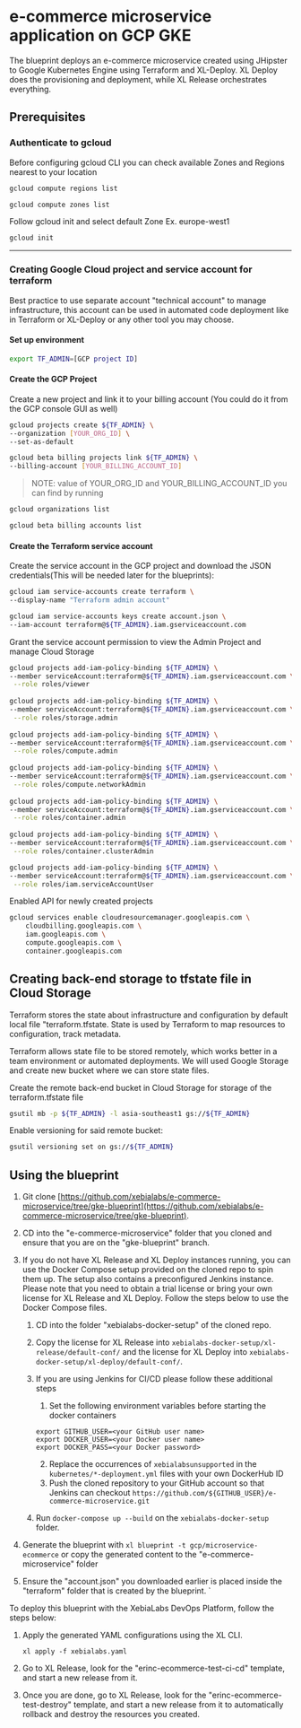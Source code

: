# e-commerce microservice application on GCP GKE

The blueprint deploys an e-commerce microservice created using JHipster to Google Kubernetes Engine using Terraform and XL-Deploy.
XL Deploy does the provisioning and deployment, while XL Release orchestrates everything.

## Prerequisites

### Authenticate to gcloud

Before configuring gcloud CLI you can check available Zones and Regions nearest to your location

```sh
gcloud compute regions list

gcloud compute zones list
```

Follow gcloud init and select default Zone Ex. europe-west1

```sh
gcloud init
```

***********************

### Creating Google Cloud project and service account for terraform

Best practice to use separate account "technical account" to manage infrastructure, this account can be used in automated code deployment like in Terraform or XL-Deploy or any other tool you may choose.

#### Set up environment

```sh
export TF_ADMIN=[GCP project ID]
```

#### Create the GCP Project

Create a new project and link it to your billing account (You could do it from the GCP console GUI as well)

```sh
gcloud projects create ${TF_ADMIN} \
--organization [YOUR_ORG_ID] \
--set-as-default

gcloud beta billing projects link ${TF_ADMIN} \
--billing-account [YOUR_BILLING_ACCOUNT_ID]
```

> NOTE: value of YOUR_ORG_ID and YOUR_BILLING_ACCOUNT_ID you can find by running

```sh
gcloud organizations list

gcloud beta billing accounts list
```

#### Create the Terraform service account

Create the service account in the GCP project and download the JSON credentials(This will be needed later for the blueprints):

```sh
gcloud iam service-accounts create terraform \
--display-name "Terraform admin account"

gcloud iam service-accounts keys create account.json \
--iam-account terraform@${TF_ADMIN}.iam.gserviceaccount.com
```

Grant the service account permission to view the Admin Project and manage Cloud Storage

```sh
gcloud projects add-iam-policy-binding ${TF_ADMIN} \
--member serviceAccount:terraform@${TF_ADMIN}.iam.gserviceaccount.com \
 --role roles/viewer
 
gcloud projects add-iam-policy-binding ${TF_ADMIN} \
--member serviceAccount:terraform@${TF_ADMIN}.iam.gserviceaccount.com \
 --role roles/storage.admin
  
gcloud projects add-iam-policy-binding ${TF_ADMIN} \
--member serviceAccount:terraform@${TF_ADMIN}.iam.gserviceaccount.com \
 --role roles/compute.admin
  
gcloud projects add-iam-policy-binding ${TF_ADMIN} \
--member serviceAccount:terraform@${TF_ADMIN}.iam.gserviceaccount.com \
 --role roles/compute.networkAdmin
  
gcloud projects add-iam-policy-binding ${TF_ADMIN} \
--member serviceAccount:terraform@${TF_ADMIN}.iam.gserviceaccount.com \
 --role roles/container.admin
  
gcloud projects add-iam-policy-binding ${TF_ADMIN} \
--member serviceAccount:terraform@${TF_ADMIN}.iam.gserviceaccount.com \
 --role roles/container.clusterAdmin

gcloud projects add-iam-policy-binding ${TF_ADMIN} \
--member serviceAccount:terraform@${TF_ADMIN}.iam.gserviceaccount.com \
 --role roles/iam.serviceAccountUser
```

Enabled API for newly created projects

```sh
gcloud services enable cloudresourcemanager.googleapis.com \
    cloudbilling.googleapis.com \
    iam.googleapis.com \
    compute.googleapis.com \
    container.googleapis.com
```

## Creating back-end storage to tfstate file in Cloud Storage

Terraform stores the state about infrastructure and configuration by default local file "terraform.tfstate. State is used by Terraform to map resources to configuration, track metadata.

Terraform allows state file to be stored remotely, which works better in a team environment or automated deployments.
We will used Google Storage and create new bucket where we can store state files.

Create the remote back-end bucket in Cloud Storage for storage of the terraform.tfstate file

```sh
gsutil mb -p ${TF_ADMIN} -l asia-southeast1 gs://${TF_ADMIN}
```

Enable versioning for said remote bucket:

```sh
gsutil versioning set on gs://${TF_ADMIN}
```

## Using the blueprint

1. Git clone [https://github.com/xebialabs/e-commerce-microservice/tree/gke-blueprint](https://github.com/xebialabs/e-commerce-microservice/tree/gke-blueprint).
2. CD into the "e-commerce-microservice" folder that you cloned and ensure that you are on the "gke-blueprint" branch.
3. If you do not have XL Release and XL Deploy instances running, you can use the Docker Compose setup provided on the cloned repo to spin them up. The setup also contains a preconfigured Jenkins instance.
Please note that you need to obtain a trial license or bring your own license for XL Release and XL Deploy. Follow the steps below to use the Docker Compose files.

    1. CD into the folder "xebialabs-docker-setup" of the cloned repo.
    2. Copy the license for XL Release into `xebialabs-docker-setup/xl-release/default-conf/` and the license for XL Deploy into `xebialabs-docker-setup/xl-deploy/default-conf/`.
    3. If you are using Jenkins for CI/CD please follow these additional steps
        1. Set the following environment variables before starting the docker containers

        ```
        export GITHUB_USER=<your GitHub user name>
        export DOCKER_USER=<your Docker user name>
        export DOCKER_PASS=<your Docker password>
        ```
        2. Replace the occurrences of `xebialabsunsupported` in the `kubernetes/*-deployment.yml` files with your own DockerHub ID
        3. Push the cloned repository to your GitHub account so that Jenkins can checkout `https://github.com/${GITHUB_USER}/e-commerce-microservice.git`
    4. Run `docker-compose up --build` on the `xebialabs-docker-setup` folder.

4. Generate the blueprint with `xl blueprint -t gcp/microservice-ecommerce` or copy the generated content to the "e-commerce-microservice" folder
5. Ensure the "account.json" you downloaded earlier is placed inside the "terraform" folder that is created by the blueprint.
`

To deploy this blueprint with the XebiaLabs DevOps Platform, follow the steps below:

1. Apply the generated YAML configurations using the XL CLI.

    ```
    xl apply -f xebialabs.yaml
    ```

2. Go to XL Release, look for the "erinc-ecommerce-test-ci-cd" template, and start a new release from it.
3. Once you are done, go to XL Release, look for the "erinc-ecommerce-test-destroy" template, and start a new release from it to automatically rollback and destroy the resources you created.